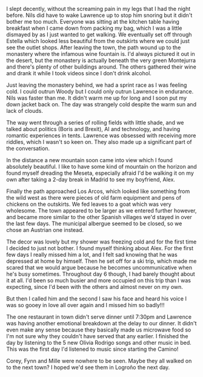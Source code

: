 I slept decently, without the screaming pain in my legs that I had the night before. Nils did have to wake Lawrence up to stop him snoring but it didn't bother me too much. Everyone was sitting at the kitchen table having breakfast when I came down from packing my bag, which I was a little dismayed by as I just wanted to get walking. We eventually set off through Estella which looked less beautiful from the outskirts where we could just see the outlet shops. After leaving the town, the path wound up to the monastery where the infamous wine fountain is. I'd always pictured it out in the desert, but the monastery is actually beneath the very green Montejurra and there's plenty of other buildings around. The others gathered their wine and drank it while I took videos since I don't drink alcohol.

Just leaving the monastery behind, we had a sprint race as I was feeling cold. I could outrun Woody but I could only outrun Lawrence in endurance. Nils was faster than me. It didn't warm me up for long and I soon put my down jacket back on. The day was strangely cold despite the warm sun and lack of clouds.

The way went through a series of rolling fields with little shade, and we talked about politics (Boris and Brexit), AI and technology, and having romantic experiences in tents. Lawrence was obsessed with receiving more riddles, which I wasn't so keen on. They also made up a significant part of the conversation.

In the distance a new mountain soon came into view which I found absolutely beautiful. I like to have some kind of mountain on the horizon and found myself dreading the Meseta, especially afraid I'd be walking it on my own after taking a 2-day break in Madrid to see my boyfriend, Alex.

Finally the path approached Los Arcos, which looked like something from the wild west as there were pieces of old farm equipment and pens of chickens on the outskirts. We fed leaves to a goat which was very wholesome. The town appeared to be larger as we entered further however, and became more similar to the other Spanish villages we'd stayed in over the last few days. The municipal albergue seemed to be closed, so we chose an Austrian one instead.

The decor was lovely but my shower was freezing cold and for the first time I decided to just not bother. I found myself thinking about Alex. For the first few days I really missed him a lot, and I felt sad knowing that he was depressed at home by himself. Then he set off for a ski trip, which made me scared that we would argue because he becomes uncommunicative when he's busy sometimes. Throughout day 6 though, I had barely thought about it at all. I'd been so much busier and more occupied on this trip than I was expecting, since I'd been with the others and almost never on my own.

But then I called him and the second I saw his face and heard his voice I was so gooey in love all over again and I missed him so badly!!!

The one restaurant in town didn't serve dinner until 7:30pm and Lawrence was having another emotional breakdown at the delay to our dinner. It didn't even make any sense because they basically made us microwave food so I'm not sure why they couldn't have served that any earlier. I finished the day by listening to the 5 new Olivia Rodrigo songs and other music in bed. This was the first day I'd listened to music since starting the Camino!

Corey, Fynn and Mille were nowhere to be seen. Maybe they all walked on to the next town? I hoped we'd see them in Logroño the next day.
